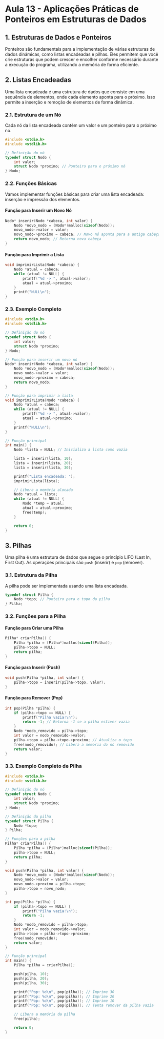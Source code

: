 # Aula 13 - Aplicações Práticas de Ponteiros em Estruturas de Dados

## 1. Estruturas de Dados e Ponteiros

Ponteiros são fundamentais para a implementação de várias estruturas de dados dinâmicas, como listas encadeadas e pilhas. Eles permitem que você crie estruturas que podem crescer e encolher conforme necessário durante a execução do programa, utilizando a memória de forma eficiente.

## 2. Listas Encadeadas

Uma lista encadeada é uma estrutura de dados que consiste em uma sequência de elementos, onde cada elemento aponta para o próximo. Isso permite a inserção e remoção de elementos de forma dinâmica.

### 2.1. Estrutura de um Nó

Cada nó da lista encadeada contém um valor e um ponteiro para o próximo nó.

```c
#include <stdio.h>
#include <stdlib.h>

// Definição do nó
typedef struct Nodo {
    int valor;
    struct Nodo *proximo; // Ponteiro para o próximo nó
} Nodo;
```

### 2.2. Funções Básicas

Vamos implementar funções básicas para criar uma lista encadeada: inserção e impressão dos elementos.

#### Função para Inserir um Novo Nó

```c
Nodo* inserir(Nodo *cabeca, int valor) {
    Nodo *novo_nodo = (Nodo*)malloc(sizeof(Nodo));
    novo_nodo->valor = valor;
    novo_nodo->proximo = cabeca; // Novo nó aponta para a antiga cabeça
    return novo_nodo; // Retorna nova cabeça
}
```

#### Função para Imprimir a Lista

```c
void imprimirLista(Nodo *cabeca) {
    Nodo *atual = cabeca;
    while (atual != NULL) {
        printf("%d -> ", atual->valor);
        atual = atual->proximo;
    }
    printf("NULL\n");
}
```

### 2.3. Exemplo Completo

```c
#include <stdio.h>
#include <stdlib.h>

// Definição do nó
typedef struct Nodo {
    int valor;
    struct Nodo *proximo;
} Nodo;

// Função para inserir um novo nó
Nodo* inserir(Nodo *cabeca, int valor) {
    Nodo *novo_nodo = (Nodo*)malloc(sizeof(Nodo));
    novo_nodo->valor = valor;
    novo_nodo->proximo = cabeca;
    return novo_nodo;
}

// Função para imprimir a lista
void imprimirLista(Nodo *cabeca) {
    Nodo *atual = cabeca;
    while (atual != NULL) {
        printf("%d -> ", atual->valor);
        atual = atual->proximo;
    }
    printf("NULL\n");
}

// Função principal
int main() {
    Nodo *lista = NULL; // Inicializa a lista como vazia

    lista = inserir(lista, 10);
    lista = inserir(lista, 20);
    lista = inserir(lista, 30);

    printf("Lista encadeada: ");
    imprimirLista(lista);

    // Libera a memória alocada
    Nodo *atual = lista;
    while (atual != NULL) {
        Nodo *temp = atual;
        atual = atual->proximo;
        free(temp);
    }

    return 0;
}
```

## 3. Pilhas

Uma pilha é uma estrutura de dados que segue o princípio LIFO (Last In, First Out). As operações principais são `push` (inserir) e `pop` (remover).

### 3.1. Estrutura da Pilha

A pilha pode ser implementada usando uma lista encadeada.

```c
typedef struct Pilha {
    Nodo *topo; // Ponteiro para o topo da pilha
} Pilha;
```

### 3.2. Funções para a Pilha

#### Função para Criar uma Pilha

```c
Pilha* criarPilha() {
    Pilha *pilha = (Pilha*)malloc(sizeof(Pilha));
    pilha->topo = NULL;
    return pilha;
}
```

#### Função para Inserir (Push)

```c
void push(Pilha *pilha, int valor) {
    pilha->topo = inserir(pilha->topo, valor);
}
```

#### Função para Remover (Pop)

```c
int pop(Pilha *pilha) {
    if (pilha->topo == NULL) {
        printf("Pilha vazia!\n");
        return -1; // Retorna -1 se a pilha estiver vazia
    }
    Nodo *nodo_removido = pilha->topo;
    int valor = nodo_removido->valor;
    pilha->topo = pilha->topo->proximo; // Atualiza o topo
    free(nodo_removido); // Libera a memória do nó removido
    return valor;
}
```

### 3.3. Exemplo Completo de Pilha

```c
#include <stdio.h>
#include <stdlib.h>

// Definição do nó
typedef struct Nodo {
    int valor;
    struct Nodo *proximo;
} Nodo;

// Definição da pilha
typedef struct Pilha {
    Nodo *topo;
} Pilha;

// Funções para a pilha
Pilha* criarPilha() {
    Pilha *pilha = (Pilha*)malloc(sizeof(Pilha));
    pilha->topo = NULL;
    return pilha;
}

void push(Pilha *pilha, int valor) {
    Nodo *novo_nodo = (Nodo*)malloc(sizeof(Nodo));
    novo_nodo->valor = valor;
    novo_nodo->proximo = pilha->topo;
    pilha->topo = novo_nodo;
}

int pop(Pilha *pilha) {
    if (pilha->topo == NULL) {
        printf("Pilha vazia!\n");
        return -1;
    }
    Nodo *nodo_removido = pilha->topo;
    int valor = nodo_removido->valor;
    pilha->topo = pilha->topo->proximo;
    free(nodo_removido);
    return valor;
}

// Função principal
int main() {
    Pilha *pilha = criarPilha();

    push(pilha, 10);
    push(pilha, 20);
    push(pilha, 30);

    printf("Pop: %d\n", pop(pilha)); // Imprime 30
    printf("Pop: %d\n", pop(pilha)); // Imprime 20
    printf("Pop: %d\n", pop(pilha)); // Imprime 10
    printf("Pop: %d\n", pop(pilha)); // Tenta remover da pilha vazia

    // Libera a memória da pilha
    free(pilha);

    return 0;
}
```
